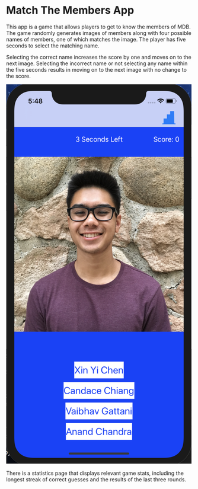 # Match The Members App

This app is a game that allows players to get to know the members of MDB. The game randomly generates images of members along
with four possible names of members, one of which matches the image. The player has five seconds to select the matching
name.

Selecting the correct name increases the score by one and moves on to the next image. Selecting the incorrect name or not
selecting any name within the five seconds results in moving on to the next image with no change to the score.

![Selecting Name](ss2.png?raw=true "Optional Title")

There is a statistics page that displays relevant game stats, including the longest streak of correct guesses and the results of the last three rounds.
